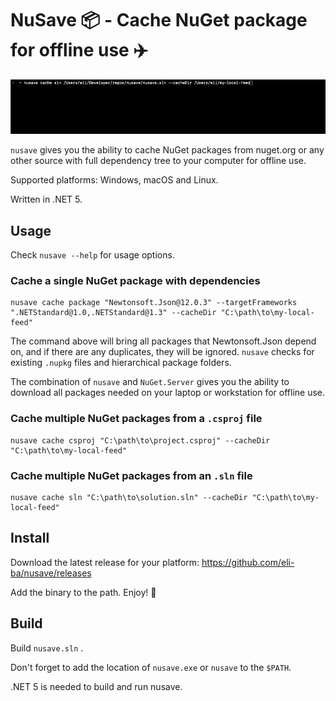 # NuSave 📦 - Cache NuGet package for offline use ✈️

![](./readme/recording.gif)

`nusave` gives you the ability to cache NuGet packages from nuget.org or
any other source with full dependency tree to your computer for offline use.

Supported platforms: Windows, macOS and Linux.

Written in .NET 5.

## Usage

Check `nusave --help` for usage options.

### Cache a single NuGet package with dependencies
```shell
nusave cache package "Newtonsoft.Json@12.0.3" --targetFrameworks ".NETStandard@1.0,.NETStandard@1.3" --cacheDir "C:\path\to\my-local-feed"
```

The command above will bring all packages that Newtonsoft.Json depend on, and if there are 
any duplicates, they will be ignored. `nusave` checks for existing `.nupkg` files and 
hierarchical package folders.

The combination of `nusave` and `NuGet.Server` gives you the ability to download all 
packages needed on your laptop or workstation for offline use.

### Cache multiple NuGet packages from a `.csproj` file

```shell
nusave cache csproj "C:\path\to\project.csproj" --cacheDir "C:\path\to\my-local-feed"
```

### Cache multiple NuGet packages from an `.sln` file

```shell
nusave cache sln "C:\path\to\solution.sln" --cacheDir "C:\path\to\my-local-feed"
```

## Install
Download the latest release for your platform: https://github.com/eli-ba/nusave/releases

Add the binary to the path. Enjoy! 🎉

## Build

Build `nusave.sln` .

Don't forget to add the location of `nusave.exe` or `nusave` to the `$PATH`.

.NET 5 is needed to build and run nusave.